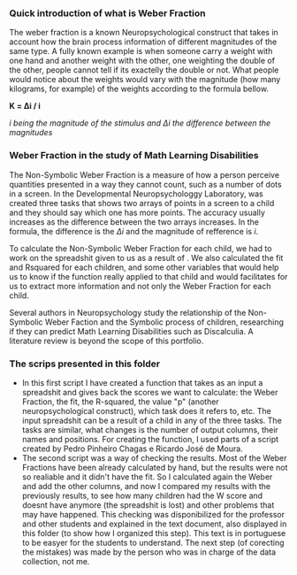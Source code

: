 ### Quick introduction of what is Weber Fraction

The weber fraction is a known Neuropsychological construct that takes in account how the brain process information of different magnitudes of the same type.
A fully known example is when someone carry a weight with one hand and another weight with the other, one weighting the double of the other, people cannot tell if its exactelly the double or not.
What people would notice about the weights would vary with the magnitude (how many kilograms, for example) of the weights according to the formula bellow.

**K = Δi / i** 

*i being the magnitude of the stimulus and Δi the difference between the magnitudes*

### Weber Fraction in the study of Math Learning Disabilities
The Non-Symbolic Weber Fraction is a measure of how a person perceive quantities presented in a way they cannot count, such as a number of dots in a screen.
In the Developmental Neuropsychologgy Laboratory, was created three tasks that shows two arrays of points in a screen to a child and they should say which one has more points.
The accuracy usually increases as the difference between the two arrays increases. In the formula, the difference is the *Δi* and the magnitude of refference is *i*.

To calculate the Non-Symbolic Weber Fraction for each child, we had to work on the spreadshit given to us as a result of . We also calculated the fit and Rsquared for each children, and some other variables that would help us to know if the function really applied to that child and would facilitates for us to extract more information and not only the Weber Fraction for each child.

Several authors in Neuropsychology study the relationship of the Non-Symbolic Weber Faction and the Symbolic process of children, researching if they can predict Math Learning Disabilities such as Discalculia. A literature review is beyond the scope of this portfolio.


### The scrips presented in this folder
- In this first script I have created a function that takes as an input a spreadshit and gives back the scores we want to calculate: the Weber Fraction, the fit, the R-squared, the value "p" (another neuropsychological construct), which task does it refers to, etc.
The input spreadshit can be a result of a child in any of the three tasks. The tasks are similar, what changes is the number of output columns, their names and positions. For creating the function, I used parts of a script created by Pedro Pinheiro Chagas e Ricardo José de Moura.
- The second script was a way of checking the results. Most of the Weber Fractions have been already calculated by hand, but the results were not so realiable and it didn't have the fit. So I calculated again the Weber and add the other columns, and now I compared my results with the previously results, to see how many children had the W score and doesnt have anymore (the spreadshit is lost) and other problems that may have happened. This checking was disponibilized for the professor and other students and explained in the text document, also displayed in this folder (to show how I organized this step). This text is in portuguese to be easyer for the students to understand. The next step (of corecting the mistakes) was made by the person who was in charge of the data collection, not me.
